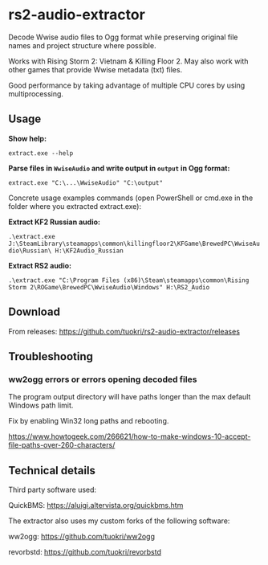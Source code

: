 # rs2-audio-extractor

Decode Wwise audio files to Ogg format
while preserving original file names and project structure
where possible.

Works with Rising Storm 2: Vietnam & Killing Floor 2. May also work with other games that provide Wwise metadata (txt) files.

Good performance by taking advantage of multiple CPU cores
by using multiprocessing.

## Usage

**Show help:**

`extract.exe --help`

**Parse files in `WwiseAudio` and write output in `output` in Ogg format:**

`extract.exe "C:\...\WwiseAudio" "C:\output"`

Concrete usage examples commands (open PowerShell or cmd.exe in the folder where you extracted extract.exe):

**Extract KF2 Russian audio:**

`.\extract.exe J:\SteamLibrary\steamapps\common\killingfloor2\KFGame\BrewedPC\WwiseAudio\Russian\ H:\KF2Audio_Russian`

**Extract RS2 audio:**

`.\extract.exe "C:\Program Files (x86)\Steam\steamapps\common\Rising Storm 2\ROGame\BrewedPC\WwiseAudio\Windows" H:\RS2_Audio`

## Download

From releases: https://github.com/tuokri/rs2-audio-extractor/releases

## Troubleshooting 

### ww2ogg errors or errors opening decoded files

The program output directory will have paths longer than the max default Windows path limit. 

Fix by enabling Win32 long paths and rebooting.

https://www.howtogeek.com/266621/how-to-make-windows-10-accept-file-paths-over-260-characters/

## Technical details

Third party software used:

QuickBMS: https://aluigi.altervista.org/quickbms.htm

The extractor also uses my custom forks of the following software:

ww2ogg: https://github.com/tuokri/ww2ogg

revorbstd: https://github.com/tuokri/revorbstd
